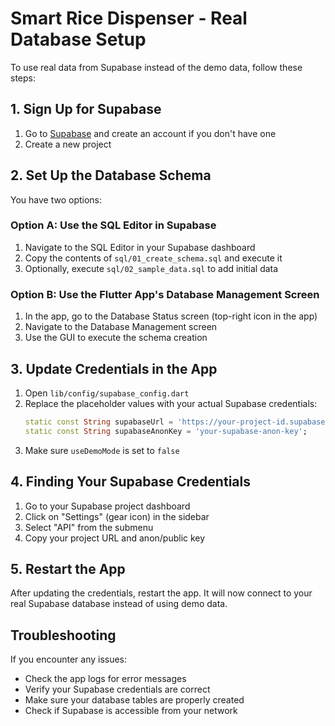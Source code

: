 # Smart Rice Dispenser - Real Database Setup

To use real data from Supabase instead of the demo data, follow these steps:

## 1. Sign Up for Supabase

1. Go to [Supabase](https://supabase.com/) and create an account if you don't have one
2. Create a new project

## 2. Set Up the Database Schema

You have two options:

### Option A: Use the SQL Editor in Supabase
1. Navigate to the SQL Editor in your Supabase dashboard
2. Copy the contents of `sql/01_create_schema.sql` and execute it
3. Optionally, execute `sql/02_sample_data.sql` to add initial data

### Option B: Use the Flutter App's Database Management Screen
1. In the app, go to the Database Status screen (top-right icon in the app)
2. Navigate to the Database Management screen
3. Use the GUI to execute the schema creation

## 3. Update Credentials in the App

1. Open `lib/config/supabase_config.dart`
2. Replace the placeholder values with your actual Supabase credentials:
   ```dart
   static const String supabaseUrl = 'https://your-project-id.supabase.co';
   static const String supabaseAnonKey = 'your-supabase-anon-key';
   ```
3. Make sure `useDemoMode` is set to `false`

## 4. Finding Your Supabase Credentials

1. Go to your Supabase project dashboard
2. Click on "Settings" (gear icon) in the sidebar
3. Select "API" from the submenu
4. Copy your project URL and anon/public key

## 5. Restart the App

After updating the credentials, restart the app. It will now connect to your real Supabase database instead of using demo data.

## Troubleshooting

If you encounter any issues:
- Check the app logs for error messages
- Verify your Supabase credentials are correct
- Make sure your database tables are properly created
- Check if Supabase is accessible from your network
